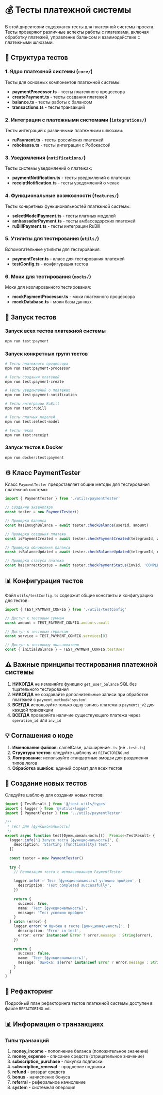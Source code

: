 # 💰 Тесты платежной системы

В этой директории содержатся тесты для платежной системы проекта. Тесты проверяют различные аспекты работы с платежами, включая обработку платежей, управление балансом и взаимодействие с платежными шлюзами.

## 📂 Структура тестов

### 1. Ядро платежной системы (`core/`)

Тесты для основных компонентов платежной системы:

- **paymentProcessor.ts** - тесты платежного процессора
- **createPayment.ts** - тесты создания платежей
- **balance.ts** - тесты работы с балансом
- **transactions.ts** - тесты транзакций

### 2. Интеграции с платежными системами (`integrations/`)

Тесты интеграций с различными платежными шлюзами:

- **ruPayment.ts** - тесты российских платежей
- **robokassa.ts** - тесты интеграции с Робокассой

### 3. Уведомления (`notifications/`)

Тесты системы уведомлений о платежах:

- **paymentNotification.ts** - тесты уведомлений о платежах
- **receiptNotification.ts** - тесты уведомлений о чеках

### 4. Функциональные возможности (`features/`)

Тесты конкретных функциональностей платежной системы:

- **selectModelPayment.ts** - тесты платных моделей
- **ambassadorPayment.ts** - тесты амбассадорских платежей
- **ruBillPayment.ts** - тесты интеграции RuBill

### 5. Утилиты для тестирования (`utils/`)

Вспомогательные утилиты для тестирования:

- **paymentTester.ts** - класс для тестирования платежей
- **testConfig.ts** - конфигурация тестов

### 6. Моки для тестирования (`mocks/`)

Моки для изолированного тестирования:

- **mockPaymentProcessor.ts** - моки платежного процессора
- **mockDatabase.ts** - моки базы данных

## 🚀 Запуск тестов

### Запуск всех тестов платежной системы

```bash
npm run test:payment
```

### Запуск конкретных групп тестов

```bash
# Тесты платежного процессора
npm run test:payment-processor

# Тесты создания платежей
npm run test:payment-create

# Тесты уведомлений о платежах
npm run test:payment-notification

# Тесты интеграции RuBill
npm run test:rubill

# Тесты платных моделей
npm run test:select-model

# Тесты чеков
npm run test:receipt
```

### Запуск тестов в Docker

```bash
npm run docker:test:payment
```

## ⚙️ Класс PaymentTester

Класс `PaymentTester` предоставляет общие методы для тестирования платежной системы:

```typescript
import { PaymentTester } from './utils/paymentTester'

// Создание экземпляра
const tester = new PaymentTester()

// Проверка баланса
const hasEnoughBalance = await tester.checkBalance(userId, amount)

// Проверка создания платежа
const isPaymentCreated = await tester.checkPaymentCreated(telegramId, amount)

// Проверка обновления баланса
const isBalanceUpdated = await tester.checkBalanceUpdated(telegramId, expectedBalance)

// Проверка статуса платежа
const hasCorrectStatus = await tester.checkPaymentStatus(invId, 'COMPLETED')
```

## 📊 Конфигурация тестов

Файл `utils/testConfig.ts` содержит общие константы и конфигурацию для тестов:

```typescript
import { TEST_PAYMENT_CONFIG } from './utils/testConfig'

// Доступ к тестовым суммам
const amount = TEST_PAYMENT_CONFIG.amounts.small

// Доступ к тестовым сервисам
const service = TEST_PAYMENT_CONFIG.services[0]

// Доступ к тестовому пользователю
const { initialBalance } = TEST_PAYMENT_CONFIG.testUser
```

## ⚠️ Важные принципы тестирования платежной системы

1. **НИКОГДА** не изменяйте функцию `get_user_balance` SQL без тщательного тестирования
2. **НИКОГДА** не создавайте дополнительные записи при обработке платежей с `payment_method='system'`
3. **ВСЕГДА** используйте только одну запись платежа в `payments_v2` для каждой транзакции
4. **ВСЕГДА** проверяйте наличие существующего платежа через `operation_id` или `inv_id`

## 💡 Соглашения о коде

1. **Именование файлов**: camelCase, расширение `.ts` (не `.test.ts`)
2. **Структура тестов**: следуйте шаблону из `REFACTORING.md`
3. **Логирование**: используйте стандартные эмодзи для разделения типов логов
4. **Обработка ошибок**: единый формат для всех тестов

## 📝 Создание новых тестов

Следуйте шаблону для создания новых тестов:

```typescript
import { TestResult } from '@/test-utils/types'
import { logger } from '@/utils/logger'
import { PaymentTester } from '../utils/paymentTester'

/**
 * Тест для [функциональность]
 */
export async function test[Функциональность](): Promise<TestResult> {
  logger.info('🚀 Запуск теста [функциональность]', {
    description: 'Starting [functionality] test',
  })
  
  const tester = new PaymentTester()
  
  try {
    // Реализация теста с использованием PaymentTester
    
    logger.info('✅ Тест [функциональность] успешно пройден', {
      description: 'Test completed successfully',
    })
    
    return {
      success: true,
      name: 'Тест [функциональность]',
      message: 'Тест успешно пройден'
    }
  } catch (error) {
    logger.error('❌ Ошибка в тесте [функциональность]', {
      description: 'Error in test',
      error: error instanceof Error ? error.message : String(error),
    })
    
    return {
      success: false,
      name: 'Тест [функциональность]',
      message: `Ошибка: ${error instanceof Error ? error.message : String(error)}`
    }
  }
}
```

## 🔄 Рефакторинг

Подробный план рефакторинга тестов платежной системы доступен в файле `REFACTORING.md`.

## 📊 Информация о транзакциях

### Типы транзакций

1. **money_income** - пополнение баланса (положительное значение)
2. **money_expense** - списание средств (отрицательное значение)
3. **subscription_purchase** - покупка подписки
4. **subscription_renewal** - продление подписки
5. **refund** - возврат средств
6. **bonus** - начисление бонуса
7. **referral** - реферальное начисление
8. **system** - системная операция 